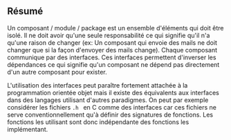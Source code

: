 ## Résumé

Un composant / module / package est un ensemble d'éléments qui doit être isolé. Il ne doit avoir qu'une seule responsabilité ce qui signifie qu'il n'a qu'une raison de changer (ex: Un composant qui envoie des mails ne doit changer que si la façon d'envoyer des mails change). Chaque composant communique par des interfaces. Ces interfaces permettent d'inverser les dépendances ce qui signifie qu'un composant ne dépend pas directement d'un autre composant pour exister.

L'utilisation des interfaces peut paraître fortement attachée à la programmation orientée objet mais il existe des équivalents aux interfaces dans des langages utilisant d'autres paradigmes. On peut par exemple considérer les fichiers `.h ` en C comme des interfaces car ces fichiers ne serve conventionnellement qu'à  définir des signatures de fonctions. Les fonctions les utilisant sont donc indépendante des fonctions les implémentant.